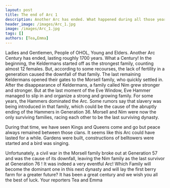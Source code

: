 ```yaml
---
layout: post
title: The end of Arc 1
description: Another Arc has ended. What happened during all those years?
header_image: /images/Arc_1.jpg
image: /images/Arc_1.jpg
tags: []
authors: [Tea,Emma]
---
```


Ladies and Gentlemen, People of OHOL, Young and Elders. Another Arc Century has ended, lasting roughly 1700 years. What a Century! In the beginning, the Keldermans started off as the strongest family, counting almost 12 females. But, according to some recourses, the lack of fertility in a generation caused the downfall of that family. The last remaining Keldermans opened their gates to the Morsell family, who quickly settled in. After the disappearance of Keldermans, a family called Nim grew stronger and stronger. But at the last moment of the Eve Window, Eve Hammer managed to slip in and organize a strong and growing family. For some years, the Hammers dominated the Arc. Some rumors say that slavery was being introduced in that family, which could be the cause of the abruptly ending of the Hammers in Generation 36. Morsell and Nim were now the only surviving families, racing each other to be the last surviving dynasty. 

During that time, we have seen Kings and Queens come and go but peace always remained between those clans. It seems like this Arc could have lasted for a while. Gardens were built, constructions of belltowers were started and a bird was singing.

Unfortunately, a civil war in the Morsell family broke out at Generation 57 and was the cause of its downfall, leaving the Nim family as the last survivor at Generation 76 ! It was indeed a very eventful Arc! Which Family will become the dominant one in this next dynasty and will lay the first berry farm for a greater future? It has been a great century and we wish you all the best of luck. Your reporters Tea and Emma